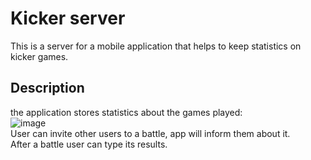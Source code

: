 # Kicker server

This is a server for a mobile application that helps to keep statistics on kicker games.  
  
## Description
the application stores statistics about the games played:  
![image](https://user-images.githubusercontent.com/66533311/216683990-5dba8b15-6ac5-4451-8a88-7dc48b27e0d4.png)  
User can invite other users to a battle, app will inform them about it.  
After a battle user can type its results.
